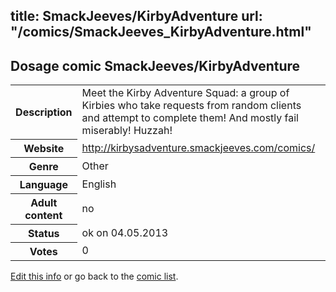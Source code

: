 title: SmackJeeves/KirbyAdventure
url: "/comics/SmackJeeves_KirbyAdventure.html"
---
Dosage comic SmackJeeves/KirbyAdventure
-----------------------------------------

<p id="msg"></p>
<script type="text/javascript">
if (window.location.search === '?edit_info_mail=sent_ok') {
  var elem = document.getElementById("msg");
  elem.innerHTML = 'Edited information sucessfully sent for review, which is usually done daily. Thanks!';
  elem.className = 'ok';
}
</script>
<table class="comicinfo">
<tr>
<th>Description</th><td>Meet the Kirby Adventure Squad: a group of Kirbies who take requests from random clients and attempt to complete them! And mostly fail miserably! Huzzah!</td>
</tr>
<tr>
<th>Website</th><td><a href="http://kirbysadventure.smackjeeves.com/comics/">http://kirbysadventure.smackjeeves.com/comics/</a></td>
</tr>
<tr>
<th>Genre</th><td>Other</td>
</tr>
<tr>
<th>Language</th><td>English</td>
</tr>
<tr>
<th>Adult content</th><td>no</td>
</tr>
<tr>
<th>Status</th><td>ok on 04.05.2013</td>
</tr>
<tr>
<th>Votes</th><td>0</td>
</tr>
</table>

[Edit this info](SmackJeeves_KirbyAdventure_edit.html) or go back to the [comic list](../comic-index.html).
